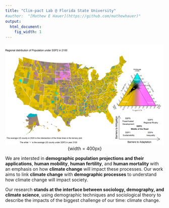 ```yaml
---
title: "Clim-pact Lab @ Florida State University"
#author:  "[Mathew E Hauer](https://github.com/mathewhauer)"
output:
  html_document:
    fig_width: 1
---
```



<script type='text/javascript' src='https://d1bxh8uas1mnw7.cloudfront.net/assets/embed.js'></script>
<style type="text/css">
table.padded-table td { padding:6px; min-width:100px }
</style>

<center>

![](./images/SSP22100.jpg){width = 400px}

</center>


We are intersted in **demographic population projections and their applications**, **human mobility**, **human fertility**, and **human mortality** with an emphasis on how **climate change** will impact these processes. Our work aims to link **climate change** with **demographic processes** to understand how climate change will impact society.

Our research **stands at the interface between sociology, demography, and climate science**, using demographic techniques and sociological theory to describe the impacts of the biggest challenge of our time: climate change.



